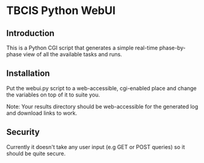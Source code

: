 TBCIS Python WebUI
==================

Introduction
------------
This is a Python CGI script that generates a simple real-time phase-by-phase view of all the available tasks and runs.


Installation
------------
Put the webui.py script to a web-accessible, cgi-enabled place and change the variables on top of it to suite you.

Note: Your results directory should be web-accessible for the generated log and download links to work.


Security
--------
Currently it doesn't take any user input (e.g GET or POST queries) so it should be quite secure.
